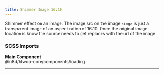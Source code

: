 ```yaml
---
title: Shimmer Image 16:10
---
```


Shimmer effect on an image. The image src on the image `<img>` is just a transparent image of an aspect ration of 16:10. Once the original image location is know the source needs to get replaces with the url of the image.

### SCSS Imports

**Main Component**\
@n8d/htwoo-core/components/loading

***

